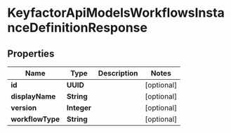 

# KeyfactorApiModelsWorkflowsInstanceDefinitionResponse


## Properties

| Name | Type | Description | Notes |
|------------ | ------------- | ------------- | -------------|
|**id** | **UUID** |  |  [optional] |
|**displayName** | **String** |  |  [optional] |
|**version** | **Integer** |  |  [optional] |
|**workflowType** | **String** |  |  [optional] |



